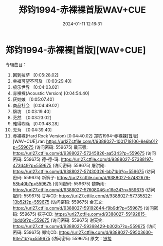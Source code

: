 ﻿---
title: 郑钧1994-赤裸裸首版WAV+CUE
date: 2024-01-11 12:16:31
categories: WAV车载音乐、镜像
tags: 华语中文
---
# 郑钧1994-赤裸裸[首版][WAV+CUE]

专辑曲目：
01. 回到拉萨   [0:05:28.02]
02. 幸福可望不可及   [0:03:29.40]
03. 极乐世界   [0:04:03.02]
04. 赤裸裸(Acoustic Version)
[0:04:54.40]
05. 灰姑娘   [0:05:07.40]
06. 商品社会   [0:04:49.02]
07. 牌坊    [0:03:19.40]
08. 茫然    [0:03:23.02]
09. 难得糊涂   [0:03:48.28]
10. 无为    [0:04:39.40]
11. 赤裸裸(Hard Rock Version)
[0:04:40.02]
郑钧1994-赤裸裸[首版][WAV+CUE].rar: https://url27.ctfile.com/f/9388027-1001718106-8e6b01?p=559675
(访问密码: 559675)
戴玉强: https://url27.ctfile.com/d/9388027-57245826-aa5343?p=559675
(访问密码: 559675)
德-德-玛: https://url27.ctfile.com/d/9388027-57388197-473d49?p=559675
(访问密码: 559675)
屠洪刚: https://url27.ctfile.com/d/9388027-57430326-bb71b6?p=559675
(访问密码: 559675)
新裤子: https://url27.ctfile.com/d/9388027-57482676-58b40b?p=559675
(访问密码: 559675)
魏新雨: https://url27.ctfile.com/d/9388027-57608046-c16e24?p=559675
(访问密码: 559675)
甘苹CD: https://url27.ctfile.com/d/9388027-57735822-13b52f?p=559675
(访问密码: 559675)
金志文: https://url27.ctfile.com/d/9388027-59192644-f9b9df?p=559675
(访问密码: 559675)
弦子CD: https://url27.ctfile.com/d/9388027-59192815-1bdd6f?p=559675
(访问密码: 559675)
谢天笑: https://url27.ctfile.com/d/9388027-59368429-b302b7?p=559675
(访问密码: 559675)
郑钧CD: https://url27.ctfile.com/d/9388027-59503630-93e71b?p=559675
(访问密码: 559675)
原文：[链接](https://blog.sina.com.cn/s/blog_1647c7e760103146a.html)
